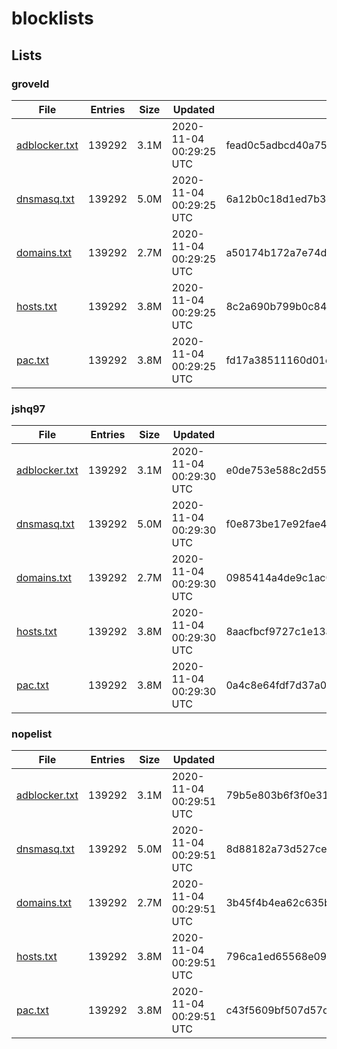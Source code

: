 # blocklists

## Lists

### groveld

|File|Entries|Size|Updated|Hash|
|-|-|-|-|-|
|[adblocker.txt](https://raw.githubusercontent.com/groveld/blocklists/lists/groveld/adblocker.txt)|139292|3.1M|2020-11-04 00:29:25 UTC|fead0c5adbcd40a750b62dc8d78640a094bdaecb|
|[dnsmasq.txt](https://raw.githubusercontent.com/groveld/blocklists/lists/groveld/dnsmasq.txt)|139292|5.0M|2020-11-04 00:29:25 UTC|6a12b0c18d1ed7b3a4cd934b64cb782e0b795371|
|[domains.txt](https://raw.githubusercontent.com/groveld/blocklists/lists/groveld/domains.txt)|139292|2.7M|2020-11-04 00:29:25 UTC|a50174b172a7e74dd13612486d428dcb261f15ca|
|[hosts.txt](https://raw.githubusercontent.com/groveld/blocklists/lists/groveld/hosts.txt)|139292|3.8M|2020-11-04 00:29:25 UTC|8c2a690b799b0c8437471c072501695a2de99afd|
|[pac.txt](https://raw.githubusercontent.com/groveld/blocklists/lists/groveld/pac.txt)|139292|3.8M|2020-11-04 00:29:25 UTC|fd17a38511160d01ec31fb491797c4b7ee8f7444|

### jshq97

|File|Entries|Size|Updated|Hash|
|-|-|-|-|-|
|[adblocker.txt](https://raw.githubusercontent.com/groveld/blocklists/lists/jshq97/adblocker.txt)|139292|3.1M|2020-11-04 00:29:30 UTC|e0de753e588c2d55e64c7016844ab51d2341dec1|
|[dnsmasq.txt](https://raw.githubusercontent.com/groveld/blocklists/lists/jshq97/dnsmasq.txt)|139292|5.0M|2020-11-04 00:29:30 UTC|f0e873be17e92fae40da56c2d927eff37461d640|
|[domains.txt](https://raw.githubusercontent.com/groveld/blocklists/lists/jshq97/domains.txt)|139292|2.7M|2020-11-04 00:29:30 UTC|0985414a4de9c1ac00e14d22e7ec29affd91a6a1|
|[hosts.txt](https://raw.githubusercontent.com/groveld/blocklists/lists/jshq97/hosts.txt)|139292|3.8M|2020-11-04 00:29:30 UTC|8aacfbcf9727c1e13abc79a455c72fcd43bc9b54|
|[pac.txt](https://raw.githubusercontent.com/groveld/blocklists/lists/jshq97/pac.txt)|139292|3.8M|2020-11-04 00:29:30 UTC|0a4c8e64fdf7d37a0fa6baaa39ed02474b27d24e|

### nopelist

|File|Entries|Size|Updated|Hash|
|-|-|-|-|-|
|[adblocker.txt](https://raw.githubusercontent.com/groveld/blocklists/lists/nopelist/adblocker.txt)|139292|3.1M|2020-11-04 00:29:51 UTC|79b5e803b6f3f0e31898b7c2e7c655aa3f6e7536|
|[dnsmasq.txt](https://raw.githubusercontent.com/groveld/blocklists/lists/nopelist/dnsmasq.txt)|139292|5.0M|2020-11-04 00:29:51 UTC|8d88182a73d527ce6f86c0022521ae42b124954d|
|[domains.txt](https://raw.githubusercontent.com/groveld/blocklists/lists/nopelist/domains.txt)|139292|2.7M|2020-11-04 00:29:51 UTC|3b45f4b4ea62c635be62c2e841afc1ef5a64388b|
|[hosts.txt](https://raw.githubusercontent.com/groveld/blocklists/lists/nopelist/hosts.txt)|139292|3.8M|2020-11-04 00:29:51 UTC|796ca1ed65568e0908348308660142c597e074e9|
|[pac.txt](https://raw.githubusercontent.com/groveld/blocklists/lists/nopelist/pac.txt)|139292|3.8M|2020-11-04 00:29:51 UTC|c43f5609bf507d57dc5bc6abecc5665f0b13550b|
